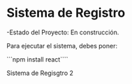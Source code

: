 <h1> Sistema de Registro</h1>

-Estado del Proyecto: En construcción.

Para ejecutar el sistema, debes poner:

```npm install react````

Sistema de Regisgtro 2
